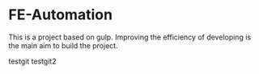 # FE-Automation
This is a project based on gulp. Improving the efficiency of developing is the main aim to build the project.

testgit
testgit2

